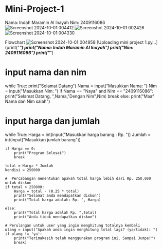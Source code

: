 # Mini-Project-1
Nama: Indah Maramin Al Inayah Nim: 2409116086
![Screenshot 2024-10-01 004412](https://github.com/user-attachments/assets/5da77e9b-f103-4943-9365-433dbcc81b06)
![Screenshot 2024-10-01 002426](https://github.com/user-attachments/assets/b97deb38-1fe1-47da-bac4-feac5dcca6a1)
![Screenshot 2024-10-01 004330](https://github.com/user-attachments/assets/0d1a08ff-5d18-4cc8-a119-1e8caac92f73)

Flowchart
![Screenshot 2024-10-01 004958](https://github.com/user-attachments/assets/00df4a0c-6c88-42c9-a231-53431eca632e)
[Uploading mini project 1.py…](print("_____________________________")
print("Nama: Indah Maramin Al Inayah")
print("_______Nim: 2409116086_______")
print("_____________________________")

# input nama dan nim
while True:
    print("Selamat Datang")
    Nama = input("Masukkan Nama: ")
    Nim = input("Masukkan Nim: ")
    if Nama == "Naya" and Nim == "2409116086": 
        print("Selamat Datang, ",Nama,"Dengan Nim",Nim)
        break
    else:
        print("Maaf Nama dan Nim salah")
        
# input harga dan jumlah
while True:
    Harga = int(input("Masukkan harga barang : Rp. "))
    Jumlah = int(input("Masukkan jumlah barang"))
    
    if Harga == 0:
        print("Program Selesai")
        break
    
    total = Harga * Jumlah
    kondisi = 250000
    
    #  Percabangan menentukan apakah total harga lebih dari Rp. 250.000 untuk diskon
    if total > 250000:
        Harga = total - (0.25 * total)
        print("Selamat anda mendapatkan diskon")
        print("Total harga adalah: Rp. ", Harga)
        
    else:
        print("Total harga adalah Rp. ",total)
        print("Anda tidak mendapatkan diskon")
        
    # Perulangan untuk user yang ingin menghitung totalnya kembali
    ulang = input("Apakah anda ingin menghitung total lagi? (ya/tidak): ")
    if ulang != 'ya': 
        print("Terimakasih telah menggunakan program ini. Sampai Jumpa!")
        break)
